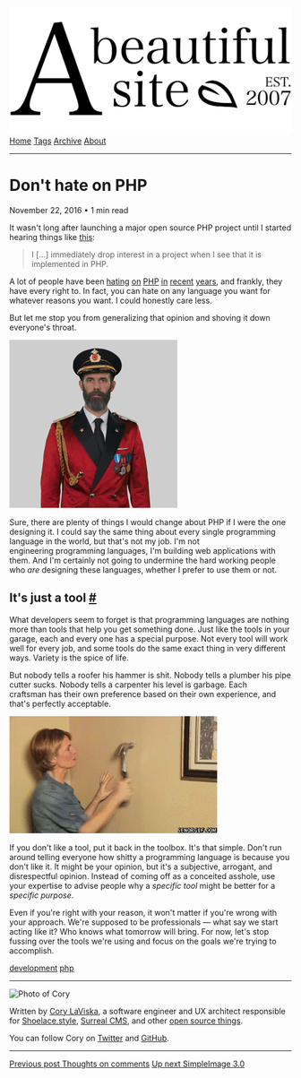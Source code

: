 <a href="../../index.html" class="header-link"><img src="../../images/logos/wordmark.svg" alt="A Beautiful Site" class="wordmark" /></a> <a href="../../index.html" class="nav-item">Home</a> <a href="../../tags/index.html" class="nav-item">Tags</a> <a href="../index.html" class="nav-item">Archive</a> <a href="../../about/index.html" class="nav-item">About</a>

------------------------------------------------------------------------

Don't hate on PHP
=================

November 22, 2016 • 1 min read

It wasn't long after launching a major open source PHP project until I started hearing things like [this](https://news.ycombinator.com/item?id=12183268):

> I \[...\] immediately drop interest in a project when I see that it is implemented in PHP.

A lot of people have been [hating](https://www.reddit.com/r/programming/comments/2c9i9v/why_does_php_suck/) [on](https://adambard.com/blog/you-write-php-because-you-dont-know-better/) [PHP](https://eev.ee/blog/2012/04/09/php-a-fractal-of-bad-design/) [in](https://evertpot.com/PHP-Sucks/) [recent](https://whydoesitsuck.com/why-does-php-suck/) [years](https://wiki.theory.org/YourLanguageSucks#PHP_sucks_because), and frankly, they have every right to. In fact, you can hate on any language you want for whatever reasons you want. I could honestly care less.

But let me stop you from generalizing that opinion and shoving it down everyone's throat.

![The captain shakes his head "no" and goes "shh"](../../images/captain-ssh.gif)

Sure, there are plenty of things I would change about PHP if I were the one designing it. I could say the same thing about every single programming language in the world, but that's not my job. I'm not engineering programming languages, I'm building web applications with them. And I'm certainly not going to undermine the hard working people who *are* designing these languages, whether I prefer to use them or not.

It's just a tool <a href="#it&#39;s-just-a-tool" class="direct-link">#</a>
--------------------------------------------------------------------------

What developers seem to forget is that programming languages are nothing more than tools that help you get something done. Just like the tools in your garage, each and every one has a special purpose. Not every tool will work well for every job, and some tools do the same exact thing in very different ways. Variety is the spice of life.

But nobody tells a roofer his hammer is shit. Nobody tells a plumber his pipe cutter sucks. Nobody tells a carpenter his level is garbage. Each craftsman has their own preference based on their own experience, and that's perfectly acceptable.

![A lady hits the wall with a hammer and acts surprised when a hole appears](../../images/hammer-oh.gif)

If you don't like a tool, put it back in the toolbox. It's that simple. Don't run around telling everyone how shitty a programming language is because you don't like it. It might be your opinion, but it's a subjective, arrogant, and disrespectful opinion. Instead of coming off as a conceited asshole, use your expertise to advise people why a *specific tool* might be better for a *specific purpose*.

Even if you're right with your reason, it won't matter if you're wrong with your approach. We're supposed to be professionals — what say we start acting like it? Who knows what tomorrow will bring. For now, let's stop fussing over the tools we're using and focus on the goals we're trying to accomplish.

<a href="../../tags/development/index.html" class="post-tag">development</a> <a href="../../tags/php/index.html" class="post-tag">php</a>

------------------------------------------------------------------------

<img src="http://0.gravatar.com/avatar/bf1b3b95fd5b096a3592247c29667b33?s=512" alt="Photo of Cory" class="avatar avatar-small" />

Written by [Cory LaViska](../../index-4.html), a software engineer and UX architect responsible for [Shoelace.style](https://shoelace.style/), [Surreal CMS](https://www.surrealcms.com/), and other [open source things](https://github.com/claviska).

You can follow Cory on [Twitter](https://twitter.com/claviska) and [GitHub](https://github.com/claviska).

------------------------------------------------------------------------

<a href="../thoughts-on-comments/index.html" class="post-nav-previous"><span class="small">Previous post</span> Thoughts on comments</a> <a href="../simpleimage-3/index.html" class="post-nav-next"><span class="small">Up next</span> SimpleImage 3.0</a>
